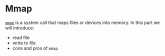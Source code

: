 # Mmap

[`mmap`](http://man7.org/linux/man-pages/man2/mmap.2.html) is a system call
that maps files or devices into memory. In this part we will introduce:
* read file
* write to file
* cons and pros of `mmap`
